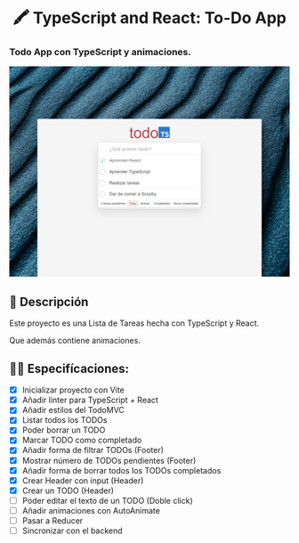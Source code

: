 <div align='center'>

# 🖍 TypeScript and React: To-Do App

</div>

### Todo App con TypeScript y animaciones.

![vista-previa](./public/preview/01-page-preview.png)

## 🚀 Descripción

Este proyecto es una Lista de Tareas hecha con TypeScript y React.

Que además contiene animaciones.

## 🧞‍♂️ Especifícaciones:

- [x] Inicializar proyecto con Vite
- [x] Añadir linter para TypeScript + React
- [x] Añadir estilos del TodoMVC
- [x] Listar todos los TODOs
- [x] Poder borrar un TODO
- [x] Marcar TODO como completado
- [x] Añadir forma de filtrar TODOs (Footer)
- [x] Mostrar número de TODOs pendientes (Footer)
- [x] Añadir forma de borrar todos los TODOs completados
- [x] Crear Header con input (Header)
- [x] Crear un TODO (Header)
- [ ] Poder editar el texto de un TODO (Doble click)
- [ ] Añadir animaciones con AutoAnimate
- [ ] Pasar a Reducer
- [ ] Sincronizar con el backend
